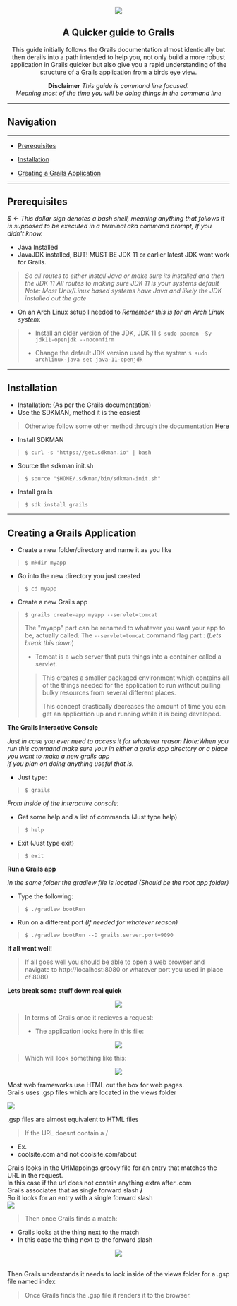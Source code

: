 <p align="center">

<img src="https://imgur.com/VWqWfMh.png">

</p>


<h2 align="center"> A Quicker guide to Grails </h2>

<div id="top" align="center">
<p align="center">This guide initially follows the Grails documentation almost identically but then derails into a path intended to help you, not only build a more robust application in Grails quicker but also give you a rapid understanding of the structure of a Grails application from a birds eye view.</p>

</div>

<div align="center">
<b>Disclaimer</b>
<i>This guide is command line focused. <br>Meaning most of the time you will be doing things in the command line</i>

</div>

------------------------------------------------------

## Navigation

--------------------------------------------------------

- [Prerequisites](#prereqs)

- [Installation](#installation)

- [Creating a Grails Application](#app)



-------------------------------------------------

## Prerequisites

<div id="prereqs"></div>

*$ <- This dollar sign denotes a bash shell, meaning anything that follows it is supposed to be executed in a terminal aka command prompt, If you didn't know.*



- Java Installed
- JavaJDK installed, BUT! MUST BE JDK 11 or earlier latest JDK wont work for Grails.
> *So all routes to either install Java or make sure its installed and then the JDK 11*
> *All routes to making sure JDK 11 is your systems default*
> *Note: Most Unix/Linux based systems have Java and likely the JDK installed out the gate*

- On an Arch Linux setup I needed to *Remember this is for an Arch Linux system*:
> - Install an older version of the JDK, JDK 11
> `$ sudo pacman -Sy jdk11-openjdk --noconfirm`
>
> - Change the default JDK version used by the system
> `$ sudo archlinux-java set java-11-openjdk`

<div id="installation"></div>

----------------------------------------

## Installation



- Installation: (As per the Grails documentation)
- Use the SDKMAN, method it is the easiest
> Otherwise follow some other method through the documentation [Here](https://docs.grails.org/6.1.1/guide/single.html)

- Install SDKMAN

> `$ curl -s "https://get.sdkman.io" | bash`

- Source the sdkman init.sh

> `$ source "$HOME/.sdkman/bin/sdkman-init.sh"`

- Install grails

> `$ sdk install grails`

<div id="app"></div>

-------------------------------------------------------

## Creating a Grails Application

- Create a new folder/directory and name it as you like
> `$ mkdir myapp`

- Go into the new directory you just created
> `$ cd myapp`

- Create a new Grails app
> `$ grails create-app myapp --servlet=tomcat`
>
> The "myapp" part can be renamed to whatever you want your app to be, actually called.
> The `--servlet=tomcat` command flag part : (*Lets break this down*)
>
> - Tomcat is a web server that puts things into a container called a servlet.
> > This creates a smaller packaged environment which contains
> > all of the things needed for the application to run without 
> > pulling bulky resources from several different places.
> >
> > This concept drastically decreases the amount of time you
> > can get an application up and running while it is being developed.

**The Grails Interactive Console**

*Just in case you ever need to access it for whatever reason*
*Note:When you run this command make sure your in either a grails app directory or a place you want to make a new grails app<br>if you plan on doing anything useful that is.*

- Just type:
> `$ grails`

*From inside of the interactive console:*

- Get some help and a list of commands (Just type help)
> `$ help`

- Exit (Just type exit)
> `$ exit`

**Run a Grails app**


*In the same folder the gradlew file is located (Should be the root app folder)*

- Type the following:
> `$ ./gradlew bootRun`

- Run on a different port *(If needed for whatever reason)*

> `$ ./gradlew bootRun --D grails.server.port=9090`

**If all went well!**

> If all goes well you should be able to open a web browser
> and navigate to http://localhost:8080 or whatever port
> you used in place of 8080


**Lets break some stuff down real quick**



<p align="center">

<img src="https://imgur.com/T1NTbyT.png">

</p>


> In terms of Grails once it recieves a request:
> - The application looks here in this file:

<p align="center">

<img src="https://imgur.com/enqQjYg.png">

</p>

> Which will look something like this:

<p align="center">

<img src="https://imgur.com/utbOHkK.png">

</p>


<p align="center">

Most web frameworks use HTML out the box for web pages.<br>Grails uses .gsp files which are located in the views folder

<img src="https://imgur.com/fBUOgf4.png">

.gsp files are almost equivalent to HTML files

</p>

> If the URL doesnt contain a /
- Ex.
- coolsite.com and not coolsite.com/about


<p align="center">

Grails looks in the UrlMappings.groovy file for an entry that matches the URL in the request.
<br> In this case if the url does not contain anything extra after .com <br>
Grails associates that as single forward slash <b>/</b><br>
So it looks for an entry with a single forward slash
<br>
<img src="https://imgur.com/XwS4931.png">


</p>


> Then once Grails finds a match:
- Grails looks at the thing next to the match
- In this case the thing next to the forward slash


<p align="center">


<img src="https://imgur.com/ACDujoz.png">

<br> Then Grails understands it needs to look inside of the views folder for a .gsp file named index

</p>

> Once Grails finds the .gsp file it renders it to the browser.

